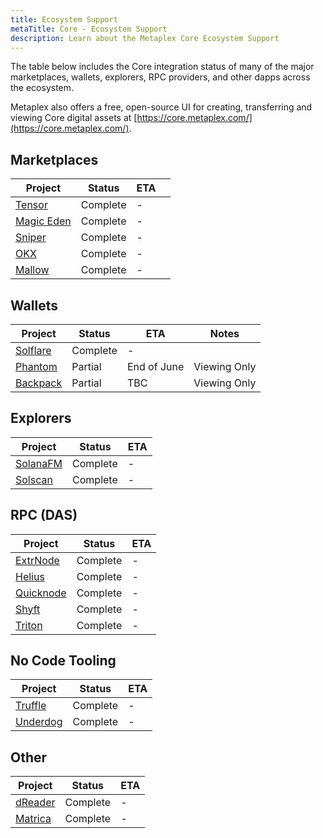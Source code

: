 ```yaml
---
title: Ecosystem Support
metaTitle: Core - Ecosystem Support
description: Learn about the Metaplex Core Ecosystem Support
---
```


The table below includes the Core integration status of many of the major marketplaces, wallets, explorers, RPC providers, and other dapps across the ecosystem.

Metaplex also offers a free, open-source UI for creating, transferring and viewing Core digital assets at [https://core.metaplex.com/](https://core.metaplex.com/).

## Marketplaces

| Project                                   | Status      | ETA                 |     |
| ----------------------------------------- | ----------- | ------------------- | --- |
| [Tensor](https://www.tensor.trade/)       | Complete    | -                   |     |
| [Magic Eden](https://magiceden.io/solana) | Complete    | -                   |     |
| [Sniper](https://www.sniper.xyz/)         | Complete    | -                   |     |
| [OKX](https://www.okx.com/)               | Complete    | -                   |     |
| [Mallow](https://www.mallow.art/)         | Complete | -                 |     |

## Wallets

| Project                           | Status   | ETA                | Notes        |
| --------------------------------- | -------- | ------------------ | ------------ |
| [Solflare](https://solflare.com/) | Complete | -   |              |
| [Phantom](https://phantom.app/)   | Partial  | End of June        | Viewing Only |
| [Backpack](https://backpack.app/) | Partial  | TBC                | Viewing Only |

## Explorers

| Project                        | Status   | ETA                 |
| ------------------------------ | -------- | ------------------- |
| [SolanaFM](https://solana.fm/) | Complete | -                   |
| [Solscan](https://solscan.io/) | Complete | -                   |

## RPC (DAS)

| Project                                 | Status   | ETA                 | 
| --------------------------------------- | -------- | ------------------- |
| [ExtrNode](https://extrnode.com/)       | Complete | -                   |
| [Helius](https://www.helius.dev/)       | Complete | -                   |
| [Quicknode](https://www.quicknode.com/) | Complete | -                   |
| [Shyft](https://shyft.to/)              | Complete | -                   |
| [Triton](https://triton.one/)           | Complete | -                   |

## No Code Tooling

| Project                                       | Status   | ETA                 |
| --------------------------------------------- | -------- | ------------------- |
| [Truffle](https://truffle.wtf)                | Complete | -                   |
| [Underdog](https://www.underdogprotocol.com/) | Complete | -                   |

## Other

| Project                        | Status   | ETA                 |
| ------------------------------ | -------- | ------------------- |
| [dReader](https://dreader.io/) | Complete | -                   |
| [Matrica](https://matrica.io/) | Complete | -                   |
